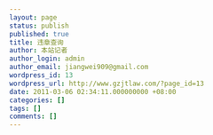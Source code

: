 ```yaml
---
layout: page
status: publish
published: true
title: 违章查询
author: 本站记者
author_login: admin
author_email: jiangwei909@gmail.com
wordpress_id: 13
wordpress_url: http://www.gzjtlaw.com/?page_id=13
date: 2011-03-06 02:34:11.000000000 +08:00
categories: []
tags: []
comments: []
---
```


